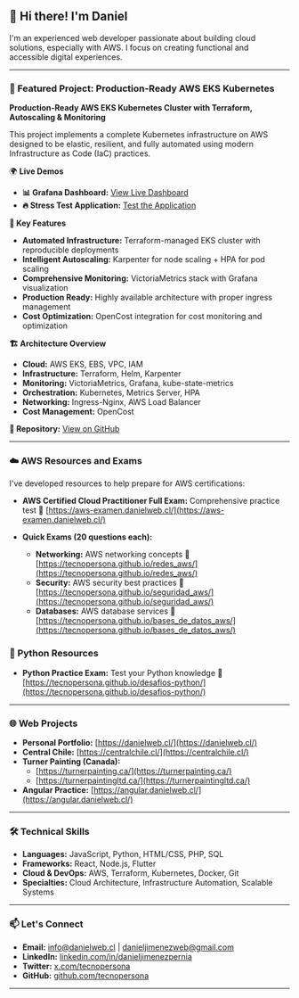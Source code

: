 ## 👋 Hi there! I'm Daniel

I'm an experienced web developer passionate about building cloud solutions, especially with AWS. I focus on creating functional and accessible digital experiences.

---

### 🚀 Featured Project: Production-Ready AWS EKS Kubernetes

**Production-Ready AWS EKS Kubernetes Cluster with Terraform, Autoscaling & Monitoring**

This project implements a complete Kubernetes infrastructure on AWS designed to be elastic, resilient, and fully automated using modern Infrastructure as Code (IaC) practices.

🌍 **Live Demos**
* **📊 Grafana Dashboard:** [View Live Dashboard](http://a6f28d2158180425ba5b05bebf33fc86-686528438.eu-west-1.elb.amazonaws.com:3000/public-dashboards/060a766092e34ad8a717fd4d2a12324c)
* **🔥 Stress Test Application:** [Test the Application](http://aws-kubernets-victoria-nginx-prometheus-karpenter-grafana-helm.danielweb.cl/)

**🎯 Key Features**
* **Automated Infrastructure:** Terraform-managed EKS cluster with reproducible deployments
* **Intelligent Autoscaling:** Karpenter for node scaling + HPA for pod scaling
* **Comprehensive Monitoring:** VictoriaMetrics stack with Grafana visualization
* **Production Ready:** Highly available architecture with proper ingress management
* **Cost Optimization:** OpenCost integration for cost monitoring and optimization

**🏗️ Architecture Overview**
* **Cloud:** AWS EKS, EBS, VPC, IAM
* **Infrastructure:** Terraform, Helm, Karpenter
* **Monitoring:** VictoriaMetrics, Grafana, kube-state-metrics
* **Orchestration:** Kubernetes, Metrics Server, HPA
* **Networking:** Ingress-Nginx, AWS Load Balancer
* **Cost Management:** OpenCost

**🔗 Repository:** [View on GitHub](https://github.com/tecnopersona/Production-Ready-AWS-EKS-Kubernetes-Elastic-IaC-with-Terraform-Autoscaling-Monitoring)

---

### ☁️ AWS Resources and Exams

I've developed resources to help prepare for AWS certifications:

* **AWS Certified Cloud Practitioner Full Exam:** Comprehensive practice test
    🔗 [https://aws-examen.danielweb.cl/](https://aws-examen.danielweb.cl/)

* **Quick Exams (20 questions each):**
  * **Networking:** AWS networking concepts
    🔗 [https://tecnopersona.github.io/redes_aws/](https://tecnopersona.github.io/redes_aws/)
  * **Security:** AWS security best practices
    🔗 [https://tecnopersona.github.io/seguridad_aws/](https://tecnopersona.github.io/seguridad_aws/)
  * **Databases:** AWS database services
    🔗 [https://tecnopersona.github.io/bases_de_datos_aws/](https://tecnopersona.github.io/bases_de_datos_aws/)

### 🐍 Python Resources
* **Python Practice Exam:** Test your Python knowledge
🔗 [https://tecnopersona.github.io/desafios-python/](https://tecnopersona.github.io/desafios-python/)

---

### 🌐 Web Projects

* **Personal Portfolio:** [https://danielweb.cl/](https://danielweb.cl/)
* **Central Chile:** [https://centralchile.cl/](https://centralchile.cl/)
* **Turner Painting (Canada):** 
  * [https://turnerpainting.ca/](https://turnerpainting.ca/)
  * [https://turnerpaintingltd.ca/](https://turnerpaintingltd.ca/)
* **Angular Practice:** [https://angular.danielweb.cl/](https://angular.danielweb.cl/)

---

### 🛠️ Technical Skills

* **Languages:** JavaScript, Python, HTML/CSS, PHP, SQL
* **Frameworks:** React, Node.js, Flutter
* **Cloud & DevOps:** AWS, Terraform, Kubernetes, Docker, Git
* **Specialties:** Cloud Architecture, Infrastructure Automation, Scalable Systems

---

### 📫 Let's Connect

* **Email:** info@danielweb.cl | danieljimenezweb@gmail.com
* **LinkedIn:** [linkedin.com/in/danieljimenezpernia](https://www.linkedin.com/in/danieljimenezpernia/)
* **Twitter:** [x.com/tecnopersona](https://x.com/tecnopersona)
* **GitHub:** [github.com/tecnopersona](https://github.com/tecnopersona)

---
